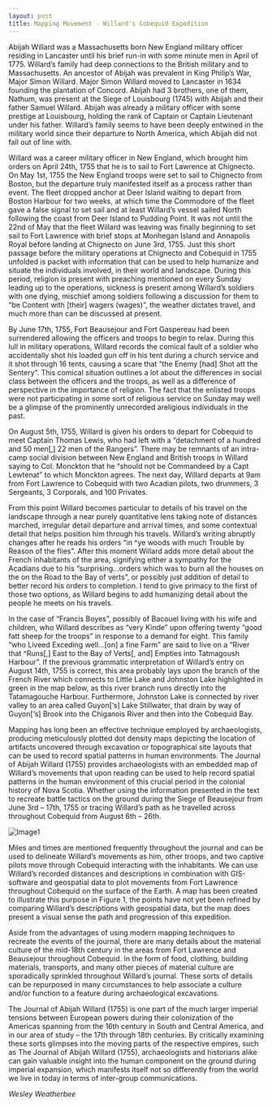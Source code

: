 ```yaml
---
layout: post
title: Mapping Movement - Willard's Cobequid Expedition
---
```



Abijah Willard was a Massachusetts born New England military officer residing in Lancaster until his brief run-in with some 
minute men in April of 1775. Willard’s family had deep connections to the British military and to Massachusetts. An 
ancestor of Abijah was prevalent in King Philip’s War, Major Simon Willard. Major Simon Willard moved to Lancaster in 1634 
founding the plantation of Concord.  Abijah had 3 brothers, one of them, Nathum, was present at the Siege of Louisbourg (1745) 
with Abijah and their father Samuel Willard. Abijah was already a military officer with some prestige at Louisbourg, holding
the rank of Captain or Captain Lieutenant under his father. Willard’s family seems to have been deeply entwined in the 
military world since their departure to North America, which Abijah did not fall out of line with. 

Willard was a career military officer in New England, which brought him orders on April 24th, 1755 that he is to sail to
Fort Lawrence at Chignecto. On May 1st, 1755 the New England troops were set to sail to Chignecto from Boston, but 
the departure truly manifested itself as a process rather than event. The fleet dropped anchor at Deer Island waiting
to depart from Boston Harbour for two weeks, at which time the Commodore of the fleet gave a false signal to set sail and 
at least Willard’s vessel sailed North following the coast from Deer Island to Pudding Point. It was not until the
22nd of May that the fleet Willard was leaving was finally beginning to set sail to Fort Lawrence with brief stops at 
Monhegan Island and Annapolis Royal before landing at Chignecto on June 3rd, 1755. Just this short passage before the
military operations at Chignecto and Cobequid in 1755 unfolded is packet with information that can be used to help humanize
and situate the individuals involved, in their world and landscape. During this period, religion is present with preaching
mentioned on every Sunday leading up to the operations, sickness is present among Willard’s soldiers with one dying, mischief
among soldiers following a discussion for them to “be Content with [their] wagers (wages)”, the weather dictates travel, and
much more than can be discussed at present.

By June 17th, 1755, Fort Beausejour and Fort Gaspereau had been surrendered allowing the officers and troops to begin to relax.
During this lull in military operations, Willard records the comical fault of a soldier who accidentally shot his loaded gun
off in his tent during a church service and it shot through 16 tents, causing a scare that “the Enemy [had] Shot att the Sentery”.
This comical situation outlines a lot about the differences in social class between the officers and the troops, as well as
a difference of perspective in the importance of religion. The fact that the enlisted troops were not participating in some sort
of religious service on Sunday may well be a glimpse of the prominently unrecorded areligious individuals in the past.

On August 5th, 1755, Willard is given his orders to depart for Cobequid to meet Captain Thomas Lewis, who had left with a 
“detachment of a hundred and 50 men[,] 22 men of the Rangers”. There may be remnants of an intra-camp social division 
between New England and British troops in Willard saying to Col. Monckton that he “should not be Commandeed by a Capt Lewtenat”
to which Monckton agrees. The next day, Willard departs at 9am from Fort Lawrence to Cobequid with two Acadian pilots, two
drummers, 3 Sergeants, 3 Corporals, and 100 Privates.

From this point Willard becomes particular to details of his travel on the landscape through a near purely quantitative lens 
taking note of distances marched, irregular detail departure and arrival times, and some contextual detail that helps position 
him through his travels. Willard’s writing abruptly changes after he reads his orders “in ^ye woods with much Trouble by Reason 
of the flies”. After this moment Willard adds more detail about the French inhabitants of the area, signifying either a 
sympathy for the Acadians due to his “surprising…orders which was to burn all the houses on the on the Road to the Bay of verts”,
or possibly just addition of detail to better record his orders to completion. I tend to give primacy to the first of those two
options, as Willard begins to add humanizing detail about the people he meets on his travels. 

In the case of “Francis Boyes”, possibly of Bacouel living with his wife and children, who Willard describes as “very Kinde” 
upon offering twenty “good fatt sheep for the troops” in response to a demand for eight. This family “who Liveed Exceding 
well…[on] a fine Farm” are said to live on a “River that ^Runs[,] East to the Bay of Verts[, and] Empties into Tatmagoush 
Harbour”. If the previous grammatic interpretation of Willard’s entry on August 14th, 1755 is correct, this area probably lays
upon the branch of the French River which connects to Little Lake and Johnston Lake highlighted in green in the map below, as this 
river branch runs directly into the Tatamagouche Harbour. Furthermore, Johnston Lake is connected by river valley to an area 
called Guyon[‘s] Lake Stillwater, that drain by way of Guyon[‘s] Brook into the Chiganois River and then into the Cobequid Bay. 

Mapping has long been an effective technique employed by archaeologists, producing meticulously plotted dot density maps 
depicting the location of artifacts uncovered through excavation or topographical site layouts that can be used to record 
spatial patterns in human environments. The Journal of Abijah Willard (1755) provides archaeologists with an embedded map of
Willard’s movements that upon reading can be used to help record spatial patterns in the human environment of this crucial 
period in the colonial history of Nova Scotia. Whether using the information presented in the text to recreate battle tactics 
on the ground during the Siege of Beausejour from June 3rd – 17th, 1755 or tracing Willard’s path as he travelled across 
throughout Cobequid from August 6th – 26th.

![Image1](/images/Willards_Journal.jpg)

Miles and times are mentioned frequently throughout the journal and can be used to delineate Willard’s movements as him, other
troops, and two captive pilots move through Cobequid interacting with the inhabitants. We can use Willard’s recorded distances
and descriptions in combination with GIS-software and geospatial data to plot movements from Fort Lawrence throughout Cobequid
on the surface of the Earth. A map has been created to illustrate this purpose in Figure 1, the points have not yet been 
refined by comparing Willard’s descriptions with geospatial data, but the map does present a visual sense the path and 
progression of this expedition. 

Aside from the advantages of using modern mapping techniques to recreate the events of the journal, there are many details 
about the material culture of the mid-18th century in the areas from Fort Lawrence and Beausejour throughout Cobequid. In 
the form of food, clothing, building materials, transports, and many other pieces of material culture are sporadically 
sprinkled throughout Willard’s journal. These sorts of details can be repurposed in many circumstances to help associate a
culture and/or function to a feature during archaeological excavations. 

The Journal of Abijah Willard (1755) is one part of the much larger imperial tensions between European powers during their 
colonization of the Americas spanning from the 16th century in South and Central America, and in our area of study – the 17th
through 18th centuries. By critically examining these sorts glimpses into the moving parts of the respective empires, such 
as The Journal of Abijah Willard (1755), archaeologists and historians alike can gain valuable insight into the human 
component on the ground during imperial expansion, which manifests itself not so differently from the world we live in today
in terms of inter-group communications.

<i>Wesley Weatherbee</i>
